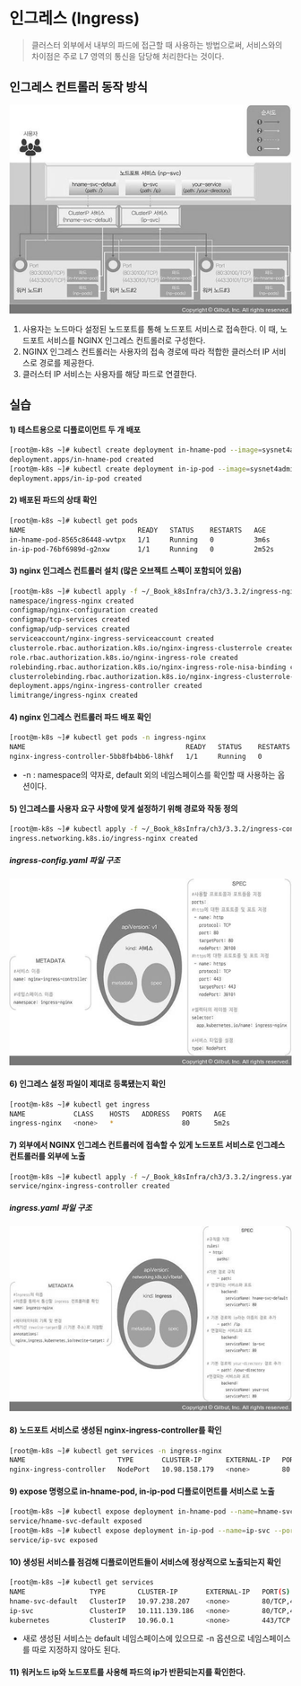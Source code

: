 # 인그레스 (Ingress)
> 클러스터 외부에서 내부의 파드에 접근할 때 사용하는 방법으로써, 서비스와의 차이점은 주로 L7 영역의 통신을 담당해 처리한다는 것이다.

## 인그레스 컨트롤러 동작 방식
<p align="center"><img src="../images/nginx_ingress_controller.jpg" width="600"></p>

1. 사용자는 노드마다 설정된 노드포트를 통해 노드포트 서비스로 접속한다. 이 때, 노드포트 서비스를 NGINX 인그레스 컨트롤러로 구성한다.
2. NGINX 인그레스 컨트롤러는 사용자의 접속 경로에 따라 적합한 클러스터 IP 서비스로 경로를 제공한다.
3. 클러스터 IP 서비스는 사용자를 해당 파드로 연결한다.

## 실습
#### 1) 테스트용으로 디플로이먼트 두 개 배포
```bash
[root@m-k8s ~]# kubectl create deployment in-hname-pod --image=sysnet4admin/echo-hname
deployment.apps/in-hname-pod created
[root@m-k8s ~]# kubectl create deployment in-ip-pod --image=sysnet4admin/echo-ip
deployment.apps/in-ip-pod created
```

#### 2) 배포된 파드의 상태 확인
```bash
[root@m-k8s ~]# kubectl get pods
NAME                            READY   STATUS    RESTARTS   AGE
in-hname-pod-8565c86448-wvtpx   1/1     Running   0          3m6s
in-ip-pod-76bf6989d-g2nxw       1/1     Running   0          2m52s
```

#### 3) nginx 인그레스 컨트롤러 설치 (많은 오브젝트 스펙이 포함되어 있음)
```bash
[root@m-k8s ~]# kubectl apply -f ~/_Book_k8sInfra/ch3/3.3.2/ingress-nginx.yaml
namespace/ingress-nginx created
configmap/nginx-configuration created
configmap/tcp-services created
configmap/udp-services created
serviceaccount/nginx-ingress-serviceaccount created
clusterrole.rbac.authorization.k8s.io/nginx-ingress-clusterrole created
role.rbac.authorization.k8s.io/nginx-ingress-role created
rolebinding.rbac.authorization.k8s.io/nginx-ingress-role-nisa-binding created
clusterrolebinding.rbac.authorization.k8s.io/nginx-ingress-clusterrole-nisa-binding created
deployment.apps/nginx-ingress-controller created
limitrange/ingress-nginx created
```

#### 4) nginx 인그레스 컨트롤러 파드 배포 확인
```bash
[root@m-k8s ~]# kubectl get pods -n ingress-nginx
NAME                                        READY   STATUS    RESTARTS   AGE
nginx-ingress-controller-5bb8fb4bb6-l8hkf   1/1     Running   0          117s
```
- -n : namespace의 약자로, default 외의 네임스페이스를 확인할 때 사용하는 옵션이다.

#### 5) 인그레스를 사용자 요구 사항에 맞게 설정하기 위해 경로와 작동 정의
```bash
[root@m-k8s ~]# kubectl apply -f ~/_Book_k8sInfra/ch3/3.3.2/ingress-config.yaml
ingress.networking.k8s.io/ingress-nginx created
```

##### ingress-config.yaml 파일 구조
<p align="center"><img src="../images/ingress_config_struct.jpg" width="600"></p>


#### 6) 인그레스 설정 파일이 제대로 등록됐는지 확인
```bash
[root@m-k8s ~]# kubectl get ingress
NAME            CLASS    HOSTS   ADDRESS   PORTS   AGE
ingress-nginx   <none>   *                 80      5m2s
```

#### 7) 외부에서 NGINX 인그레스 컨트롤러에 접속할 수 있게 노드포트 서비스로 인그레스 컨트롤러를 외부에 노출
```bash
[root@m-k8s ~]# kubectl apply -f ~/_Book_k8sInfra/ch3/3.3.2/ingress.yaml
service/nginx-ingress-controller created
```

##### ingress.yaml 파일 구조
<p align="center"><img src="../images/ingress_struct.jpg" width="600"></p>

#### 8) 노드포트 서비스로 생성된 nginx-ingress-controller를 확인
```bash
[root@m-k8s ~]# kubectl get services -n ingress-nginx
NAME                       TYPE       CLUSTER-IP      EXTERNAL-IP   PORT(S)                      AGE
nginx-ingress-controller   NodePort   10.98.158.179   <none>        80:30100/TCP,443:30101/TCP   11m
```

#### 9) expose 명령으로 in-hname-pod, in-ip-pod 디플로이먼트를 서비스로 노출
```bash
[root@m-k8s ~]# kubectl expose deployment in-hname-pod --name=hname-svc-default --port=80,443
service/hname-svc-default exposed
[root@m-k8s ~]# kubectl expose deployment in-ip-pod --name=ip-svc --port=80,443
service/ip-svc exposed
```

#### 10) 생성된 서비스를 점검해 디플로이먼트들이 서비스에 정상적으로 노출되는지 확인
```bash
[root@m-k8s ~]# kubectl get services
NAME                TYPE        CLUSTER-IP       EXTERNAL-IP   PORT(S)          AGE
hname-svc-default   ClusterIP   10.97.238.207    <none>        80/TCP,443/TCP   9m54s
ip-svc              ClusterIP   10.111.139.186   <none>        80/TCP,443/TCP   9m27s
kubernetes          ClusterIP   10.96.0.1        <none>        443/TCP          3d9h
```
- 새로 생성된 서비스는 default 네임스페이스에 있으므로 -n 옵션으로 네임스페이스를 따로 지정하지 않아도 된다.

#### 11) 워커노드 ip와 노드포트를 사용해 파드의 ip가 반환되는지를 확인한다.
